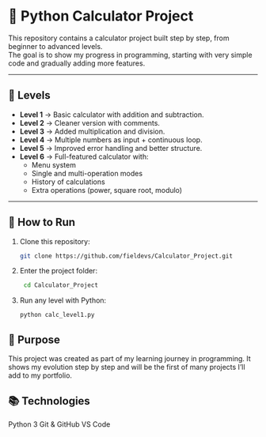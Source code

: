 # 🧮 Python Calculator Project

This repository contains a calculator project built step by step, from beginner to advanced levels.  
The goal is to show my progress in programming, starting with very simple code and gradually adding more features.

---

## 📌 Levels

- **Level 1** → Basic calculator with addition and subtraction.
- **Level 2** → Cleaner version with comments.
- **Level 3** → Added multiplication and division.
- **Level 4** → Multiple numbers as input + continuous loop.
- **Level 5** → Improved error handling and better structure.
- **Level 6** → Full-featured calculator with:
  - Menu system
  - Single and multi-operation modes
  - History of calculations
  - Extra operations (power, square root, modulo)

---

## 🚀 How to Run

1. Clone this repository:
   ```bash
   git clone https://github.com/fieldevs/Calculator_Project.git
2. Enter the project folder:
    ```bash
     cd Calculator_Project
3. Run any level with Python:
      ```bash
      python calc_level1.py
      

## 🎯 Purpose

This project was created as part of my learning journey in programming.
It shows my evolution step by step and will be the first of many projects I’ll add to my portfolio.


## 📚 Technologies
Python 3
Git & GitHub
VS Code


